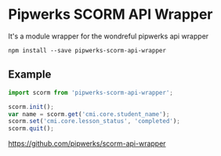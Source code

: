 # Pipwerks SCORM API Wrapper

It's a module wrapper for the wondreful pipwerks api wrapper

```
npm install --save pipwerks-scorm-api-wrapper
```

## Example
```js
import scorm from 'pipwerks-scorm-api-wrapper';

scorm.init();
var name = scorm.get('cmi.core.student_name');
scorm.set('cmi.core.lesson_status', 'completed');
scorm.quit();
```

https://github.com/pipwerks/scorm-api-wrapper
